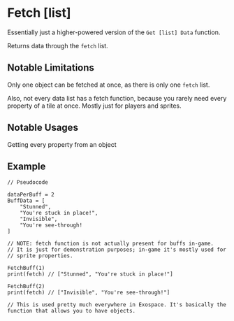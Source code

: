# Fetch \[list\]
Essentially just a higher-powered version of the `Get [list] Data` function.

Returns data through the `fetch` list.

## Notable Limitations
Only one object can be fetched at once, as there is only one `fetch` list.

Also, not every data list has a fetch function, because you rarely need every property of a tile at once.
Mostly just for players and sprites.

## Notable Usages
Getting every property from an object

## Example
```
// Pseudocode

dataPerBuff = 2
BuffData = [
    "Stunned",
    "You're stuck in place!",
    "Invisible",
    "You're see-through!
]

// NOTE: fetch function is not actually present for buffs in-game.
// It is just for demonstration purposes; in-game it's mostly used for
// sprite properties.

FetchBuff(1)
print(fetch) // ["Stunned", "You're stuck in place!"]

FetchBuff(2)
print(fetch) // ["Invisible", "You're see-through!"]

// This is used pretty much everywhere in Exospace. It's basically the function that allows you to have objects.
```